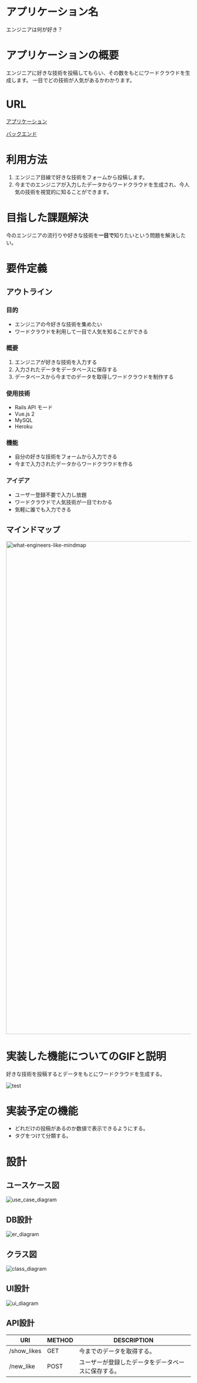 # アプリケーション名

エンジニアは何が好き？

# アプリケーションの概要

エンジニアに好きな技術を投稿してもらい、その数をもとにワードクラウドを生成します。
一目でどの技術が人気があるかわかります。

# URL

[アプリケーション](https://what-engineers-like.herokuapp.com/)

[バックエンド](https://github.com/a-kit-2/what-engineers-like-backend)

# 利用方法

1. エンジニア目線で好きな技術をフォームから投稿します。
2. 今までのエンジニアが入力したデータからワードクラウドを生成され、今人気の技術を視覚的に知ることができます。

# 目指した課題解決

今のエンジニアの流行りや好きな技術を**一目で**知りたいという問題を解決したい。

# 要件定義

## アウトライン

### 目的

- エンジニアの今好きな技術を集めたい
- ワードクラウドを利用して一目で人気を知ることができる

### 概要

1. エンジニアが好きな技術を入力する
2. 入力されたデータをデータベースに保存する
3. データベースから今までのデータを取得しワードクラウドを制作する

### 使用技術

- Rails API モード
- Vue.js 2
- MySQL
- Heroku

### 機能

- 自分の好きな技術をフォームから入力できる
- 今まで入力されたデータからワードクラウドを作る

### アイデア

- ユーザー登録不要で入力し放題
- ワードクラウドで人気技術が一目でわかる
- 気軽に誰でも入力できる

## マインドマップ

<img width="1341" alt="what-engineers-like-mindmap" src="https://user-images.githubusercontent.com/74124955/127434019-579e45bd-61c2-445f-9ee5-f89645103c95.png">

# 実装した機能についてのGIFと説明

好きな技術を投稿するとデータをもとにワードクラウドを生成する。

![test](https://user-images.githubusercontent.com/74124955/127583957-b5721e21-f00b-44dd-9a0c-73f474956276.gif)

# 実装予定の機能

- どれだけの投稿があるのか数値で表示できるようにする。
- タグをつけて分類する。

# 設計

## ユースケース図

![use_case_diagram](https://user-images.githubusercontent.com/74124955/126922900-e4549c0f-9952-44b7-97d7-87ba07dc3b2a.png)

## DB設計

![er_diagram](https://user-images.githubusercontent.com/74124955/126923589-e35e7c0c-47d0-4dae-bbf8-50705f744c7d.png)

## クラス図 

![class_diagram](https://user-images.githubusercontent.com/74124955/127587329-1947d00c-f14a-46c1-aed6-7afa8b4e2fcb.png)

## UI設計

![ui_diagram](https://user-images.githubusercontent.com/74124955/126923043-74d97677-d948-4c6f-9c85-2e244214b36b.png)

## API設計

| URI         | METHOD | DESCRIPTION                            |
| ----------- | ------ | -------------------------------------- |
| /show_likes | GET    | 今までのデータを取得する。                   |
| /new_like   | POST   | ユーザーが登録したデータをデータベースに保存する。 |


